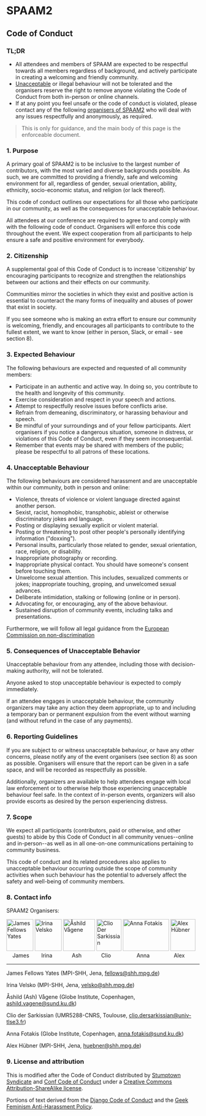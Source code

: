 # SPAAM2

## Code of Conduct

### TL;DR

* All attendees and members of SPAAM are expected to be respectful towards all members regardless of background, and actively participate in creating a welcoming and friendly community. 
* [Unacceptable](4-unacceptable-behaviour) or illegal behaviour will not be tolerated and the organisers reserve the right to remove anyone violating the Code of Conduct from both in-person or online channels.
* If at any point you feel unsafe or the code of conduct is violated, please contact any of the following [organisers of SPAAM2](#8-contact-info) who will deal with any issues respectfully and anonymously, as required.

> This is only for guidance, and the main body of this page is the enforceable document.

### 1. Purpose

A primary goal of SPAAM2 is to be inclusive to the largest number of contributors, with the most varied and diverse backgrounds possible. As such, we are committed to providing a friendly, safe and welcoming environment for all, regardless of gender, sexual orientation, ability, ethnicity, socio-economic status, and religion (or lack thereof).

This code of conduct outlines our expectations for all those who participate in our community, as well as the consequences for unacceptable behaviour.

All attendees at our conference are required to agree to and comply with with the following code of conduct. Organisers will enforce this code throughout the event. We expect cooperation from all participants to help ensure a safe and positive environment for everybody.

### 2. Citizenship

A supplemental goal of this Code of Conduct is to increase 'citizenship' by encouraging participants to recognize and strengthen the relationships between our actions and their effects on our community.

Communities mirror the societies in which they exist and positive action is essential to counteract the many forms of inequality and abuses of power that exist in society.

If you see someone who is making an extra effort to ensure our community is welcoming, friendly, and encourages all participants to contribute to the fullest extent, we want to know (either in person, Slack, or email - see section 8).

### 3. Expected Behaviour

The following behaviours are expected and requested of all community members:

  * Participate in an authentic and active way. In doing so, you contribute to the health and longevity of this community.
  * Exercise consideration and respect in your speech and actions.
  * Attempt to respectfully resolve issues before conflicts arise.
  * Refrain from demeaning, discriminatory, or harassing behaviour and speech.
  * Be mindful of your surroundings and of your fellow participants. Alert organisers if you notice a dangerous situation, someone in distress, or violations of this Code of Conduct, even if they seem inconsequential.
  * Remember that events may be shared with members of the public; please be respectful to all patrons of these locations.

### 4. Unacceptable Behaviour

The following behaviours are considered harassment and are unacceptable within our community, both in person and online:

  * Violence, threats of violence or violent language directed against another person.
  * Sexist, racist, homophobic, transphobic, ableist or otherwise discriminatory jokes and language.
  * Posting or displaying sexually explicit or violent material.
  * Posting or threatening to post other people's personally identifying information ("doxxing").
  * Personal insults, particularly those related to gender, sexual orientation, race, religion, or disability.
  * Inappropriate photography or recording.
  * Inappropriate physical contact. You should have someone's consent before touching them.
  * Unwelcome sexual attention. This includes, sexualized comments or jokes; inappropriate touching, groping, and unwelcomed sexual advances.
  * Deliberate intimidation, stalking or following (online or in person).
  * Advocating for, or encouraging, any of the above behaviour.
  * Sustained disruption of community events, including talks and presentations.

Furthermore, we will follow all legal guidance from the [European Commission on non-discrimination](https://fra.europa.eu/sites/default/files/fra_uploads/fra-2018-handbook-non-discrimination-law-2018_en.pdf)

### 5. Consequences of Unacceptable Behavior

Unacceptable behaviour from any attendee, including those with decision-making authority, will not be tolerated.

Anyone asked to stop unacceptable behaviour is expected to comply immediately.

If an attendee engages in unacceptable behaviour, the community organizers may take any action they deem appropriate, up to and including a temporary ban or permanent expulsion from the event without warning (and without refund in the case of any payments).

### 6. Reporting Guidelines

If you are subject to or witness unacceptable behaviour, or have any other concerns, please notify any of the event organisers (see section 8) as soon as possible. Organisers will ensure that the report can be given in a safe space, and will be recorded as respectfully as possible.

Additionally, organizers are available to help attendees engage with local law enforcement or to otherwise help those experiencing unacceptable behaviour feel safe. In the context of in-person events, organizers will also provide escorts as desired by the person experiencing distress.

### 7. Scope

We expect all participants (contributors, paid or otherwise, and other guests) to abide by this Code of Conduct in all community venues--online and in-person--as well as in all one-on-one communications pertaining to community business.

This code of conduct and its related procedures also applies to unacceptable behaviour occurring outside the scope of community activities when such behaviour has the potential to adversely affect the safety and well-being of community members.

### 8. Contact info

SPAAM2 Organisers:

<!--- Ugly hack but it works -->
  <img src="https://www.shh.mpg.de/employee_images/45083-1580056306?t=eyJoZWlnaHQiOjE2Niwid2lkdGgiOjE0MCwiZml0IjoiY3JvcCJ9--7046adb1c303f84660058687528556e0bf7e71b4" alt="James Fellows Yates" width="70" height="83">
  <img src="https://www.shh.mpg.de/employee_images/95205-1579004652?t=eyJoZWlnaHQiOjE2Niwid2lkdGgiOjE0MCwiZml0IjoiY3JvcCJ9--7046adb1c303f84660058687528556e0bf7e71b4" alt="Irina Velsko" width="70" height="83">
  <img src="https://images.zapnito.com/users/79428/avatar/medium_photo_ash.jpg" alt="Åshild Vågene" width="83" height="83">
  <img src="https://isba9.sciencesconf.org/data/pages/clio.png" alt="Clio Der Sarkissian" width="65" height="83">
  <img src="https://www.holofood.eu/files/Portraits/Anna%20-4-.jpg" alt="Anna Fotakis" width="120" height="83">
  <img src="https://www.shh.mpg.de/employee_images/95812-1563799491?t=eyJ3aWR0aCI6MjEyLCJoZWlnaHQiOjI3MiwiZml0IjoiY3JvcCJ9--c0c64f6fa687c0cbabebf449f6f6744f1fcdd5f3" alt="Alex Hübner" width="65" height="83">
</div>
<div>
  &nbsp;&nbsp;&nbsp;&nbsp;James&nbsp;&nbsp;&nbsp;&nbsp;&nbsp;&nbsp;&nbsp;&nbsp;Irina&nbsp;&nbsp;&nbsp;&nbsp;&nbsp;&nbsp;&nbsp;&nbsp;&nbsp;&nbsp;&nbsp;&nbsp;&nbsp;Ash&nbsp;&nbsp;&nbsp;&nbsp;&nbsp;&nbsp;&nbsp;&nbsp;&nbsp;&nbsp;&nbsp;&nbsp;&nbsp;Clio&nbsp;&nbsp;&nbsp;&nbsp;&nbsp;&nbsp;&nbsp;&nbsp;&nbsp;&nbsp;&nbsp;&nbsp;&nbsp;&nbsp;&nbsp;&nbsp;&nbsp;Anna&nbsp;&nbsp;&nbsp;&nbsp;&nbsp;&nbsp;&nbsp;&nbsp;&nbsp;&nbsp;&nbsp;&nbsp;&nbsp;&nbsp;&nbsp;&nbsp;Alex
</div>


---

James Fellows Yates (MPI-SHH, Jena, fellows@shh.mpg.de)

Irina Velsko (MPI-SHH, Jena, velsko@shh.mpg.de)

Åshild (Ash) Vågene (Globe Institute, Copenhagen, ashild.vagene@sund.ku.dk)

Clio der Sarkissian (UMR5288-CNRS, Toulouse, clio.dersarkissian@univ-tlse3.fr)

Anna Fotakis (Globe Institute, Copenhagen, anna.fotakis@sund.ku.dk)

Alex Hübner (MPI-SHH, Jena, huebner@shh.mpg.de)

### 9. License and attribution

This is modified after the Code of Conduct distributed by [Stumptown Syndicate](http://stumptownsyndicate.org) and [Conf Code of Conduct](https://confcodeofconduct.com/) under a [Creative Commons Attribution-ShareAlike license](http://creativecommons.org/licenses/by-sa/3.0/). 

Portions of text derived from the [Django Code of Conduct](https://www.djangoproject.com/conduct/) and the [Geek Feminism Anti-Harassment Policy](http://geekfeminism.wikia.com/wiki/Conference_anti-harassment/Policy).
